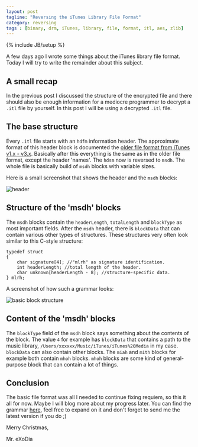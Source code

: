 ```yaml
---
layout: post
tagline: "Reversing the iTunes Library File Format"
category: reversing
tags : [binary, drm, iTunes, library, file, format, itl, aes, zlib]
---
```

{% include JB/setup %}

A few days ago I wrote some things about the iTunes library file format. Today I will try to write the remainder about this subject.

## A small recap

In the previous post I discussed the structure of the encrypted file and there should also be enough information for a mediocre programmer to decrypt a `.itl` file by yourself. In this post I will be using a decrypted `.itl` file.

## The base structure

Every `.itl` file starts with an `hdfm` information header. The approximate format of this header block is documented the [older file format from iTunes v1.x - v3.x](http://search.cpan.org/~bdfoy/Mac-iTunes/doc/file_format.pod). Basically after this everything is the same as in the older file format, except the header 'names'. The `hdsm` now is reversed to `msdh`. The whole file is basically build of `msdh` blocks with variable sizes.

Here is a small screenshot that shows the header and the `msdh` blocks:

![header](/images/itl_header.png)

## Structure of the 'msdh' blocks

The `msdh` blocks contain the `headerLength`, `totalLength` and `blockType` as most important fields. After the `msdh` header, there is `blockData` that can contain various other types of structures. These structures very often look similar to this C-style structure:

```
typedef struct
{
    char signature[4]; //"mlrh" as signature identification.
    int headerLength; //total length of the header.
    char unknown[headerLength - 8]; //structure-specific data.
} mlrh;
```

A screenshot of how such a grammar looks:

![basic block structure](/images/itl_basic_block_data.png)

## Content of the 'msdh' blocks

The `blockType` field of the `msdh` block says something about the contents of the block. The value `4` for example has `blockData` that contains a path to the music library, `/Users/xxxxxx/Music/iTunes/iTunes%20Media` in my case. `blockData` can also contain other blocks. The `miah` and `mith` blocks for example both contain `mhoh` blocks. `mhoh` blocks are some kind of general-purpose block that can contain a lot of things.

## Conclusion

The basic file format was all I needed to continue fixing requiem, so this it all for now. Maybe I will blog more about my progress later. You can find the grammar [here](https://gist.github.com/mrexodia/0e0ddec9460e6aaca43f), feel free to expand on it and don't forget to send me the latest version if you do ;)

Merry Christmas,

Mr. eXoDia